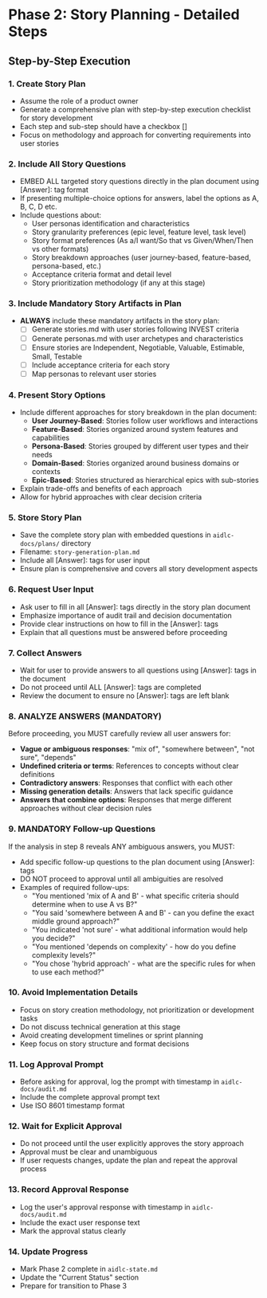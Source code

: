 # Phase 2: Story Planning - Detailed Steps

## Step-by-Step Execution

### 1. Create Story Plan
- Assume the role of a product owner
- Generate a comprehensive plan with step-by-step execution checklist for story development
- Each step and sub-step should have a checkbox []
- Focus on methodology and approach for converting requirements into user stories

### 2. Include All Story Questions
- EMBED ALL targeted story questions directly in the plan document using [Answer]: tag format
- If presenting multiple-choice options for answers, label the options as A, B, C, D etc.
- Include questions about:
  - User personas identification and characteristics
  - Story granularity preferences (epic level, feature level, task level)
  - Story format preferences (As a/I want/So that vs Given/When/Then vs other formats)
  - Story breakdown approaches (user journey-based, feature-based, persona-based, etc.)
  - Acceptance criteria format and detail level
  - Story prioritization methodology (if any at this stage)

### 3. Include Mandatory Story Artifacts in Plan
- **ALWAYS** include these mandatory artifacts in the story plan:
  - [ ] Generate stories.md with user stories following INVEST criteria
  - [ ] Generate personas.md with user archetypes and characteristics
  - [ ] Ensure stories are Independent, Negotiable, Valuable, Estimable, Small, Testable
  - [ ] Include acceptance criteria for each story
  - [ ] Map personas to relevant user stories

### 4. Present Story Options
- Include different approaches for story breakdown in the plan document:
  - **User Journey-Based**: Stories follow user workflows and interactions
  - **Feature-Based**: Stories organized around system features and capabilities
  - **Persona-Based**: Stories grouped by different user types and their needs
  - **Domain-Based**: Stories organized around business domains or contexts
  - **Epic-Based**: Stories structured as hierarchical epics with sub-stories
- Explain trade-offs and benefits of each approach
- Allow for hybrid approaches with clear decision criteria

### 5. Store Story Plan
- Save the complete story plan with embedded questions in `aidlc-docs/plans/` directory
- Filename: `story-generation-plan.md`
- Include all [Answer]: tags for user input
- Ensure plan is comprehensive and covers all story development aspects

### 6. Request User Input
- Ask user to fill in all [Answer]: tags directly in the story plan document
- Emphasize importance of audit trail and decision documentation
- Provide clear instructions on how to fill in the [Answer]: tags
- Explain that all questions must be answered before proceeding

### 7. Collect Answers
- Wait for user to provide answers to all questions using [Answer]: tags in the document
- Do not proceed until ALL [Answer]: tags are completed
- Review the document to ensure no [Answer]: tags are left blank

### 8. ANALYZE ANSWERS (MANDATORY)
Before proceeding, you MUST carefully review all user answers for:
- **Vague or ambiguous responses**: "mix of", "somewhere between", "not sure", "depends"
- **Undefined criteria or terms**: References to concepts without clear definitions
- **Contradictory answers**: Responses that conflict with each other
- **Missing generation details**: Answers that lack specific guidance
- **Answers that combine options**: Responses that merge different approaches without clear decision rules

### 9. MANDATORY Follow-up Questions
If the analysis in step 8 reveals ANY ambiguous answers, you MUST:
- Add specific follow-up questions to the plan document using [Answer]: tags
- DO NOT proceed to approval until all ambiguities are resolved
- Examples of required follow-ups:
  - "You mentioned 'mix of A and B' - what specific criteria should determine when to use A vs B?"
  - "You said 'somewhere between A and B' - can you define the exact middle ground approach?"
  - "You indicated 'not sure' - what additional information would help you decide?"
  - "You mentioned 'depends on complexity' - how do you define complexity levels?"
  - "You chose 'hybrid approach' - what are the specific rules for when to use each method?"

### 10. Avoid Implementation Details
- Focus on story creation methodology, not prioritization or development tasks
- Do not discuss technical generation at this stage
- Avoid creating development timelines or sprint planning
- Keep focus on story structure and format decisions

### 11. Log Approval Prompt
- Before asking for approval, log the prompt with timestamp in `aidlc-docs/audit.md`
- Include the complete approval prompt text
- Use ISO 8601 timestamp format

### 12. Wait for Explicit Approval
- Do not proceed until the user explicitly approves the story approach
- Approval must be clear and unambiguous
- If user requests changes, update the plan and repeat the approval process

### 13. Record Approval Response
- Log the user's approval response with timestamp in `aidlc-docs/audit.md`
- Include the exact user response text
- Mark the approval status clearly

### 14. Update Progress
- Mark Phase 2 complete in `aidlc-state.md`
- Update the "Current Status" section
- Prepare for transition to Phase 3